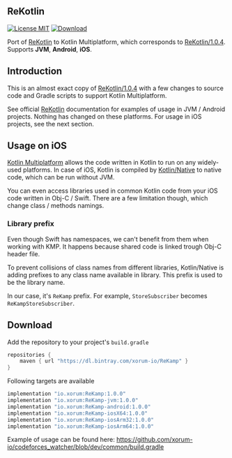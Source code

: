 ## ReKotlin

[![License MIT](https://img.shields.io/badge/license-MIT-blue.svg?style=flat-square)](https://github.com/ReSwift/ReSwift/blob/master/LICENSE.md)
[ ![Download](https://api.bintray.com/packages/xorum-io/ReKamp/ReKamp/images/download.svg?version=1.0.0) ](https://bintray.com/xorum-io/ReKamp/ReKamp/1.0.0/link)

Port of [ReKotlin](https://github.com/ReKotlin/ReKotlin) to Kotlin Multiplatform, which corresponds to [ReKotlin/1.0.4](https://github.com/ReKotlin/ReKotlin/releases/tag/1.0.4). Supports **JVM**, **Android**, **iOS**.

## Introduction

This is an almost exact copy of [ReKotlin/1.0.4](https://github.com/ReKotlin/ReKotlin/releases/tag/1.0.4) with a few changes to source code and Gradle scripts to support Kotlin Multiplatform.

See official [ReKotlin](https://github.com/ReKotlin/ReKotlin) documentation for examples of usage in JVM / Android projects. Nothing has changed on these platforms. For usage in iOS projects, see the next section.

## Usage on iOS

[Kotlin Multiplatform](https://kotlinlang.org/docs/reference/multiplatform.html) allows the code written in Kotlin to run on any widely-used platforms. In case of iOS, Kotlin is compiled by [Kotlin/Native](https://kotlinlang.org/docs/reference/native-overview.html) to native code, which can be run without JVM.

You can even access libraries used in common Kotlin code from your iOS code written in Obj-C / Swift. There are a few limitation though, which change class / methods namings.

### Library prefix

Even though Swift has namespaces, we can't benefit from them when working with KMP. It happens because shared code is linked trough Obj-C header file.

To prevent collisions of class names from different libraries, Kotlin/Native is adding prefixes to any class name available in library. This prefix is used to be the library name.

In our case, it's `ReKamp` prefix. For example, `StoreSubscriber` becomes `ReKampStoreSubscriber`.

## Download

Add the repository to your project's `build.gradle`
```groovy
repositories {
    maven { url "https://dl.bintray.com/xorum-io/ReKamp" }
}
```

Following targets are available
```groovy
implementation "io.xorum:ReKamp:1.0.0"
implementation "io.xorum:ReKamp-jvm:1.0.0"
implementation "io.xorum:ReKamp-android:1.0.0"
implementation "io.xorum:ReKamp-iosX64:1.0.0"
implementation "io.xorum:ReKamp-iosArm32:1.0.0"
implementation "io.xorum:ReKamp-iosArm64:1.0.0"
```

Example of usage can be found here: https://github.com/xorum-io/codeforces_watcher/blob/dev/common/build.gradle
